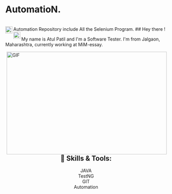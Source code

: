 # AutomatioN.
<br>
Automation Repository include All the Selenium Program.
## Hey there ! <!-- <img src="https://media.giphy.com/media/hvRJCLFzcasrR4ia7z/giphy.gif" width="1px">  -->

<a href="https://twitter.com/priyesh069">
  <img align="left" alt="Atul Patil | Twitter" width="22px" src="https://raw.githubusercontent.com/peterthehan/peterthehan/master/assets/twitter.svg?raw=true" />
</a>
<a href="https://www.linkedin.com/in/atul-patil-6202676b/">
  <img align="left" alt="Atul LinkedIN" width="22px" src="https://github.com/hackerspider1/hackerspider1/blob/main/linkedin.svg?raw=true" />
</a>


My name is Atul Patil and I'm a Software Tester. I'm from Jalgaon, Maharashtra, currently working at MiM-essay.

<img align="right" alt="GIF" src="https://github.com/hackerspider1/hackerspider1/blob/main/code.gif?raw=true" width="500" height="320" />

<!-- <img src="https://github.com/TheDudeThatCode/TheDudeThatCode/blob/master/Assets/Developer.gif" width="45px"> About Me:
--->


<h2 align="center"> 🔧 Skills & Tools: </h2>


<p align="center">
  JAVA
  <br
  Selenium
  <br>
  TestNG
  <br>
  GIT
  <br>
  Automation
  
</p>

<!--
**priyesh069/Priyesh069** is a ✨ _special_ ✨ repository because its `README.md` (this file) appears on your GitHub profile.

Here are some ideas to get you started:

- 🔭 I’m currently working on ...
- 🌱 I’m currently learning ...
- 👯 I’m looking to collaborate on ...
- 🤔 I’m looking for help with ...
- 💬 Ask me about ...
- 📫 How to reach me: ...
- 😄 Pronouns: ...
- ⚡ Fun fact: ...
-->
